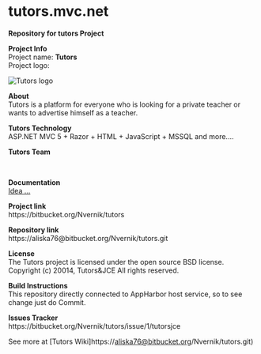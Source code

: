 tutors.mvc.net
===============

<p><b>Repository for tutors Project</b></p>
<p>
<b>Project Info</b><br>
Project name: <b>Tutors</b><br>
Project logo:<br>
</p>

![Tutors logo](http://s020.radikal.ru/i703/1410/88/2b270a876d6b.jpg)

<p>
<b>About</b><br>
Tutors is a platform for everyone who is looking for a private teacher or wants to advertise himself as a teacher.
</p>

<p>
<b>Tutors Technology</b><br>
ASP.NET MVC 5 + Razor + HTML + JavaScript + MSSQL and more....<br>
</p>


<b>Tutors Team</b><br>

<br>

<b>Documentation</b><br>
[Idea ...](https://onedrive.live.com/view.aspx?cid=0094C30C270D9ABF&resid=94C30C270D9ABF%21148&app=Word&authkey=%21AJ04l3zj1czGrIo&wdo=1)<br>

<p>
<b>Project link</b><br>
https://bitbucket.org/Nvernik/tutors
</p>

<p>
<b>Repository link</b><br>
https://aliska76@bitbucket.org/Nvernik/tutors.git
</p>

<p>
<b>License</b><br>
The Tutors project is licensed under the open source BSD license.<br>
Copyright (c) 20014, Tutors&JCE
All rights reserved.
</p>

<p>
<b>Build Instructions</b><br>
This repository directly connected to AppHarbor host service, so to see change just do Commit.
</p>

<p>
<b>Issues Tracker</b><br>
https://bitbucket.org/Nvernik/tutors/issue/1/tutorsjce
</p>


See more at [Tutors Wiki]https://aliska76@bitbucket.org/Nvernik/tutors.git)
